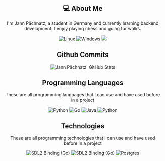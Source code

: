 <div align="center">
  <h2>💻 About Me</h2>
  <p>I'm Jann Pächnatz, a student in Germany and currently learning backend development. I enjoy playing chess and going for walks.</p>
  <img src="https://img.shields.io/badge/Linux-EFE022?style=for-the-badge&logo=linux&logoColor=black" alt="Linux"/>
  <img src="https://img.shields.io/badge/Windows-0078D6?style=for-the-badge&logo=windows&logoColor=white" alt="Windows"/>
  <img src="https://img.shields.io/badge/Android-3DDC84?style=for-the-badge&logo=android&logoColor=white alt="Android"/>
</div>

<div align="center">
  <h2>Github Commits</h2>
  <img src="https://github-readme-stats.vercel.app/api?username=mangosaftlama&show_icons=true&theme=radical&hide=stars" alt="Jann Pächnatz' GitHub Stats"/>
</div>

<div align="center">
  <h2>Programming Languages</h2>
  <p>These are all programming languages that I can use and have used before in a project</p>
  <img src="https://img.shields.io/badge/C%2B%2B-004283?style=for-the-badge&logo=C%2B%2B&logoColor=white" alt="Python"/>
  <img src="https://img.shields.io/badge/Go-00ADD8?style=for-the-badge&logo=go&logoColor=white" alt="Go"/>
  <img src="https://img.shields.io/badge/Java-2596BE?style=for-the-badge&logo=java&logoColor=white" alt="Java"/>
  <img src="https://img.shields.io/badge/Python-182C4C?style=for-the-badge&logo=python&logoColor=white" alt="Python"/>
</div>

<div align="center">
  <h2>Technologies</h2>
  <p>These are all programming technologies that I can use and have used before in a project</p>
  <img src="https://img.shields.io/badge/SDL2-182C4C?style=for-the-badge&logo=go&logoColor=white" alt="SDL2 Binding (Go)"/>
  <img src="https://img.shields.io/badge/SFML-84C43C?style=for-the-badge&logo=C%2B%2B&logoColor=white" alt="SDL2 Binding (Go)"/>
  <img src="https://img.shields.io/badge/Postgres-386494?style=for-the-badge&logo=postgresql&logoColor=white" alt="Postgres"/>
</div>
